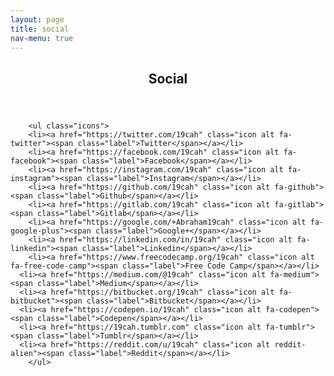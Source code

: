 ```yaml
---
layout: page
title: social
nav-menu: true
---
```


<!-- Main -->
<div id="main" class="alt">

<!-- One -->
<section id="one">
<div class="inner">
		<header class="major">
			<h1>Social</h1>
	</header>
		
		<ul class="icons">
		<li><a href="https://twitter.com/19cah" class="icon alt fa-twitter"><span class="label">Twitter</span></a></li>
		<li><a href="https://facebook.com/19cah" class="icon alt fa-facebook"><span class="label">Facebook</span></a></li>
		<li><a href="https://instagram.com/19cah" class="icon alt fa-instagram"><span class="label">Instagram</span></a></li>
     	<li><a href="https://github.com/19cah" class="icon alt fa-github"><span class="label">Github</span></a></li>
   	  	<li><a href="https://gitlab.com/19cah" class="icon alt fa-gitlab"><span class="label">Gitlab</span></a></li>
    	<li><a href="https://google.com/+Abraham19cah" class="icon alt fa-google-plus"><span class="label">Google+</span></a></li>
  	    <li><a href="https://linkedin.com/in/19cah" class="icon alt fa-linkedin"><span class="label">Linkedin</span></a></li>
        <li><a href="https://www.freecodecamp.org/19cah" class="icon alt fa-free-code-camp"><span class="label">Free Code Camp</span></a></li>
      <li><a href="https://medium.com/@19cah" class="icon alt fa-medium"><span class="label">Medium</span></a></li>
      <li><a href="https://bitbucket.org/19cah" class="icon alt fa-bitbucket"><span class="label">Bitbucket</span></a></li>
      <li><a href="https://codepen.io/19cah" class="icon alt fa-codepen"><span class="label">Codepen</span></a></li>
      <li><a href="https://19cah.tumblr.com" class="icon alt fa-tumblr"><span class="label">Tumblr</span></a></li>
      <li><a href="https://reddit.com/u/19cah" class="icon alt reddit-alien"><span class="label">Reddit</span></a></li>
		</ul>
